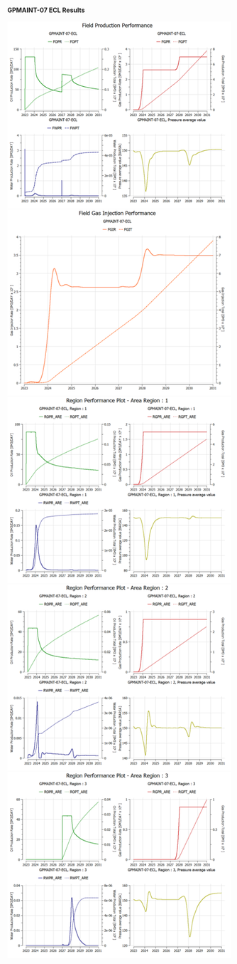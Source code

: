 #### GPMAINT-07 ECL Results

![](ECL/GPMAINT-07-ECL-Field_Production_Performance.png)
![](ECL/GPMAINT-07-ECL-Field_Gas_Injection_Performance.png)
![](ECL/GPMAINT-07-ECL-Region_Performance_Plot_Area_Region_1.png)
![](ECL/GPMAINT-07-ECL-Region_Performance_Plot_Area_Region_2.png)
![](ECL/GPMAINT-07-ECL-Region_Performance_Plot_Area_Region_3.png)

